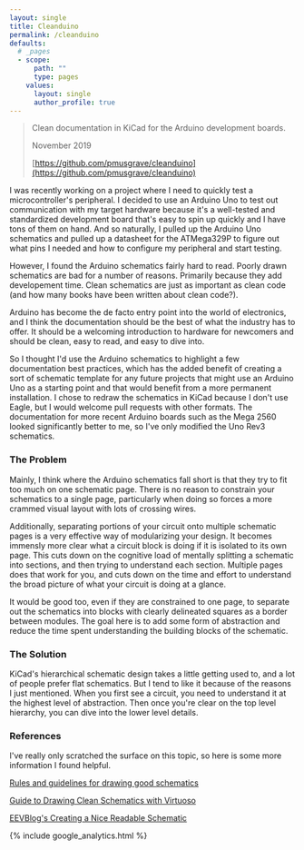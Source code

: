 ```yaml
---
layout: single
title: Cleanduino
permalink: /cleanduino
defaults:
  # _pages
  - scope:
      path: ""
      type: pages
    values:
      layout: single
      author_profile: true
---
```


> Clean documentation in KiCad for the Arduino development boards.
>
> November 2019
>
> [https://github.com/pmusgrave/cleanduino](https://github.com/pmusgrave/cleanduino)

I was recently working on a project where I need to quickly test a microcontroller's peripheral. I decided to use an Arduino Uno to test out communication with my target hardware because it's a well-tested and standardized development board that's easy to spin up quickly and I have tons of them on hand. And so naturally, I pulled up the Arduino Uno schematics and pulled up a datasheet for the ATMega329P to figure out what pins I needed and how to configure my peripheral and start testing.

However, I found the Arduino schematics fairly hard to read. Poorly drawn schematics are bad for a number of reasons. Primarily because they add developement time. Clean schematics are just as important as clean code (and how many books have been written about clean code?).

Arduino has become the de facto entry point into the world of electronics, and I think the documentation should be the best of what the industry has to offer. It should be a welcoming introduction to hardware for newcomers and should be clean, easy to read, and easy to dive into. 

So I thought I'd use the Arduino schematics to highlight a few documentation best practices, which has the added benefit of creating a sort of schematic template for any future projects that might use an Arduino Uno as a starting point and that would benefit from a more permanent installation. I chose to redraw the schematics in KiCad because I don't use Eagle, but I would welcome pull requests with other formats. The documentation for more recent Arduino boards such as the Mega 2560 looked significantly better to me, so I've only modified the Uno Rev3 schematics.

### The Problem

Mainly, I think where the Arduino schematics fall short is that they try to fit too much on one schematic page. There is no reason to constrain your schematics to a single page, particularly when doing so forces a more crammed visual layout with lots of crossing wires. 

Additionally, separating portions of your circuit onto multiple schematic pages is a very effective way of modularizing your design. It becomes immensly more clear what a circuit block is doing if it is isolated to its own page. This cuts down on the cognitive load of mentally splitting a schematic into sections, and then trying to understand each section. Multiple pages does that work for you, and cuts down on the time and effort to understand the broad picture of what your circuit is doing at a glance.

It would be good too, even if they are constrained to one page, to separate out the schematics into blocks with clearly delineated squares as a border between modules. The goal here is to add some form of abstraction and reduce the time spent understanding the building blocks of the schematic.

### The Solution

KiCad's hierarchical schematic design takes a little getting used to, and a lot of people prefer flat schematics. But I tend to like it because of the reasons I just mentioned. When you first see a circuit, you need to understand it at the highest level of abstraction. Then once you're clear on the top level hierarchy, you can dive into the lower level details.

### References

I've really only scratched the surface on this topic, so here is some more information I found helpful.

[Rules and guidelines for drawing good schematics](https://electronics.stackexchange.com/questions/28251/rules-and-guidelines-for-drawing-good-schematics/28255#28255)

[Guide to Drawing Clean Schematics with Virtuoso](https://www.egr.msu.edu/classes/ece410/mason/files/guide-schematictips.pdf)

[EEVBlog's Creating a Nice Readable Schematic](https://www.youtube.com/watch?v=R_Ud-FxUw0g)

{% include google_analytics.html %}